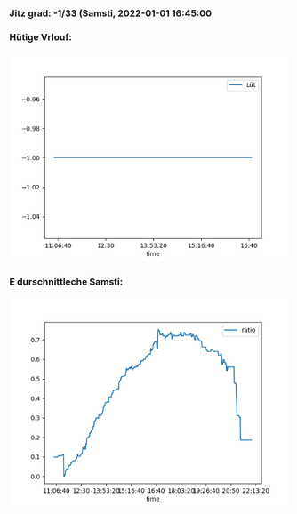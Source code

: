 ### Jitz grad: -1/33 (Samsti, 2022-01-01 16:45:00

### Hütige Vrlouf:
![Graph](Today.png)

### E durschnittleche Samsti:
![Graph](Samsti.png)